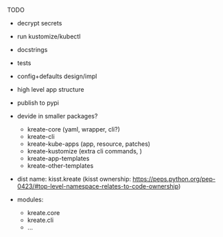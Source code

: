 TODO
- decrypt secrets
- run kustomize/kubectl
- docstrings
- tests
- config+defaults design/impl
- high level app structure
- publish to pypi
- devide in smaller packages?
  - kreate-core (yaml, wrapper, cli?)
  - kreate-cli
  - kreate-kube-apps (app, resource, patches)
  - kreate-kustomize (extra cli commands, )
  - kreate-app-templates
  - kreate-other-templates

- dist name: kisst.kreate (kisst ownership: https://peps.python.org/pep-0423/#top-level-namespace-relates-to-code-ownership)
- modules:
  - kreate.core
  - kreate.cli
  - ...
